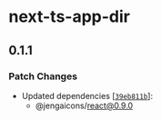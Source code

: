 # next-ts-app-dir

## 0.1.1

### Patch Changes

- Updated dependencies
  [[`39eb811b`](https://github.com/OutpostHQ/jengaicons/commit/39eb811b0eac5261e230c1ab677086b7d34a7009)]:
  - @jengaicons/react@0.9.0
